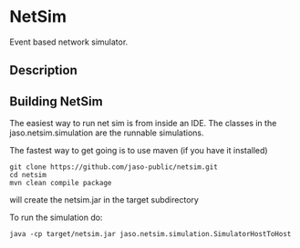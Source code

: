# NetSim
Event based network simulator.

## Description

## Building NetSim
The easiest way to run net sim is from inside an IDE.
The classes in the jaso.netsim.simulation are the runnable simulations.




The fastest way to get going is to use maven (if you have it installed)
```
git clone https://github.com/jaso-public/netsim.git
cd netsim
mvn clean compile package
```
will create the netsim.jar in the target subdirectory


To run the simulation do:
``` 
java -cp target/netsim.jar jaso.netsim.simulation.SimulatorHostToHost
```



